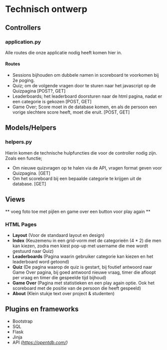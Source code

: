 # Technisch ontwerp

## Controllers
### application.py
Alle routes die onze applicatie nodig heeft komen hier in.
#### Routes
- Sessions bijhouden om dubbele namen in scoreboard te voorkomen bij 2e poging.
- Quiz; om de volgende vragen door te sturen naar het javascript op de Quizpagina [POST?, GET]
- Leaderboards; het leaderboard doorsturen naar de html pagina, nadat er een categorie is gekozen [POST, GET]
- Game Over; Score moet in de database komen, en als de persoon een vorige slechtere score heeft, moet die eruit. [POST, GET]



## Models/Helpers
### helpers.py
Hierin komen de technische hulpfuncties die voor de controller nodig zijn.
Zoals een functie;
- Om nieuwe quizvragen op te halen via de API, vragen format geven voor Quizpagina. [GET]
- Om het scoreboard bij een bepaalde categorie te krijgen uit de database. [GET]

## Views
** voeg foto toe met pijlen en game over een button voor play again **

### HTML Pages
- **Layout** (Voor de standaard layout en design)
- **Index** (Keuzemenu in een grid-vorm met de categorieën (4 * 2) die men kan kiezen, zodra men kiest pop-up met username die mee wordt gestuurd naar Quiz)
- **Leaderboards** (Pagina waarin gebruiker categorie kan kiezen en het leaderboard word getoond)
- **Quiz** (De pagina waarop de quiz is gestart, bij foutief antwoord naar Game Over pagina, bij goed antwoord nieuwe vraag, timer die afloopt per vraag en timer die gespeelde tijd bijhoud)
- **Game Over** (Pagina met statistieken en een play again optie. Ook het scoreboard met de positie van de persoon die heeft gespeeld)
- **About** (Klein stukje text over project & studenten)

## Plugins en frameworks
- Bootstrap
- SQL
- Flask
- Jinja
- API *(https://opentdb.com/)*

